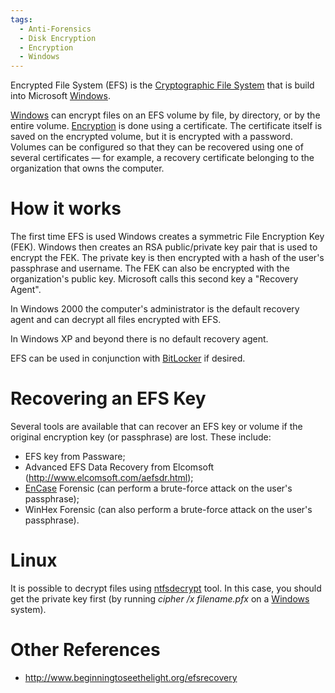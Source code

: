 ```yaml
---
tags:
  - Anti-Forensics
  - Disk Encryption
  - Encryption
  - Windows
---
```

Encrypted File System (EFS) is the [Cryptographic File
System](file_systems.md#cryptographic-file-systems) that is
build into Microsoft [Windows](windows.md).

[Windows](windows.md) can encrypt files on an EFS volume by
file, by directory, or by the entire volume.
[Encryption](encryption.md) is done using a certificate. The
certificate itself is saved on the encrypted volume, but it is encrypted
with a password. Volumes can be configured so that they can be recovered
using one of several certificates — for example, a recovery certificate
belonging to the organization that owns the computer.

# How it works

The first time EFS is used Windows creates a symmetric File Encryption Key
(FEK). Windows then creates an RSA public/private key pair that is used to
encrypt the FEK. The private key is then encrypted with a hash of the user's
passphrase and username. The FEK can also be encrypted with the organization's
public key. Microsoft calls this second key a "Recovery Agent".

In Windows 2000 the computer's administrator is the default recovery agent and
can decrypt all files encrypted with EFS.

In Windows XP and beyond there is no default recovery agent.

EFS can be used in conjunction with [BitLocker](bitlocker_disk_encryption.md)
if desired.

# Recovering an EFS Key

Several tools are available that can recover an EFS key or volume if the
original encryption key (or passphrase) are lost. These include:

* EFS key from Passware;
* Advanced EFS Data Recovery from Elcomsoft
  (http://www.elcomsoft.com/aefsdr.html);
* [EnCase](encase.md) Forensic (can perform a brute-force attack
  on the user's passphrase);
* WinHex Forensic (can also perform a brute-force attack on the user's
  passphrase).

# Linux

It is possible to decrypt files using [ntfsdecrypt](https://github.com/nats/ntfsprogs/blob/master/ntfsprogs/ntfsdecrypt.c)
tool.  In this case, you should get the private key first (by running *cipher
/x filename.pfx* on a [Windows](windows.md) system).

# Other References

* <http://www.beginningtoseethelight.org/efsrecovery>
